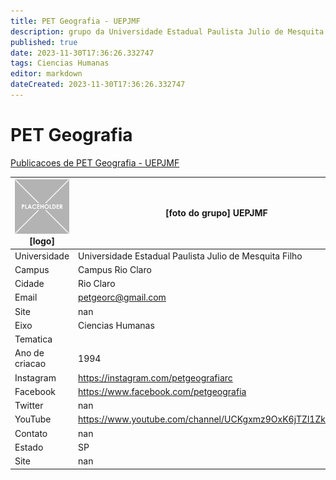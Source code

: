 ```yaml
---
title: PET Geografia - UEPJMF
description: grupo da Universidade Estadual Paulista Julio de Mesquita Filho
published: true
date: 2023-11-30T17:36:26.332747
tags: Ciencias Humanas
editor: markdown
dateCreated: 2023-11-30T17:36:26.332747
---
```


# PET Geografia

[Publicacoes de PET Geografia - UEPJMF](/atividade/217PETGeografiaUEPJMF/feed.md)

| ![placeholder.png](/placeholder.png) [logo] | [foto do grupo] UEPJMF         |
| ------------------------------------------- | ------------------------------------------------- |
| Universidade                                | Universidade Estadual Paulista Julio de Mesquita Filho      |
| Campus                                      | Campus Rio Claro            |
| Cidade                                      | Rio Claro             |
| Email                                       | petgeorc@gmail.com             |
| Site                                        | nan              |
| Eixo                                        | Ciencias Humanas              |
| Tematica                                    |           |
| Ano de criacao                              | 1994        |
| Instagram                                   | https://instagram.com/petgeografiarc         |
| Facebook                                    | https://www.facebook.com/petgeografia          |
| Twitter                                     | nan           |
| YouTube                                     | https://www.youtube.com/channel/UCKgxmz9OxK6jTZl1ZkCc24w           |
| Contato                                     | nan         |
| Estado                                      |  SP            |
| Site                                        | nan |
